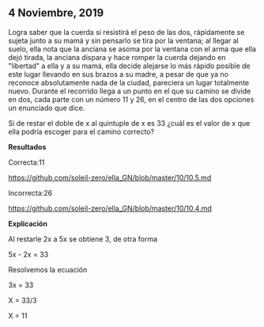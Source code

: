 
## 4 Noviembre, 2019

Logra saber que la cuerda si resistirá el peso de las dos, rápidamente se sujeta junto a su mamá y sin pensarlo se tira por la ventana; al llegar al suelo, ella nota que la anciana se asoma por la ventana con el arma que ella dejó tirada, la anciana dispara y hace romper la cuerda dejando en "libertad" a ella y a su mamá, ella decide alejarse lo más rápido posible de este lugar llevando en sus brazos a su madre, a pesar de que ya no reconoce absolutamente nada de la ciudad, pareciera un lugar totalmente nuevo. Durante el recorrido llega a un punto en el que su camino se divide en dos, cada parte con un número 11 y 26, en el centro de las dos opciones un enunciado que dice.

Si de restar el doble de x al quintuple de x es 33 ¿cuál es el valor de x que ella podría escoger para el camino correcto? 

**Resultados**

Correcta:11

https://github.com/soleil-zero/ella_GN/blob/master/10/10.5.md

Incorrecta:26

https://github.com/soleil-zero/ella_GN/blob/master/10/10.4.md

**Explicación**

Al restarle 2x a 5x se obtiene 3, de otra forma

5x - 2x = 33

Resolvemos la ecuación 

3x = 33

X = 33/3

X = 11
